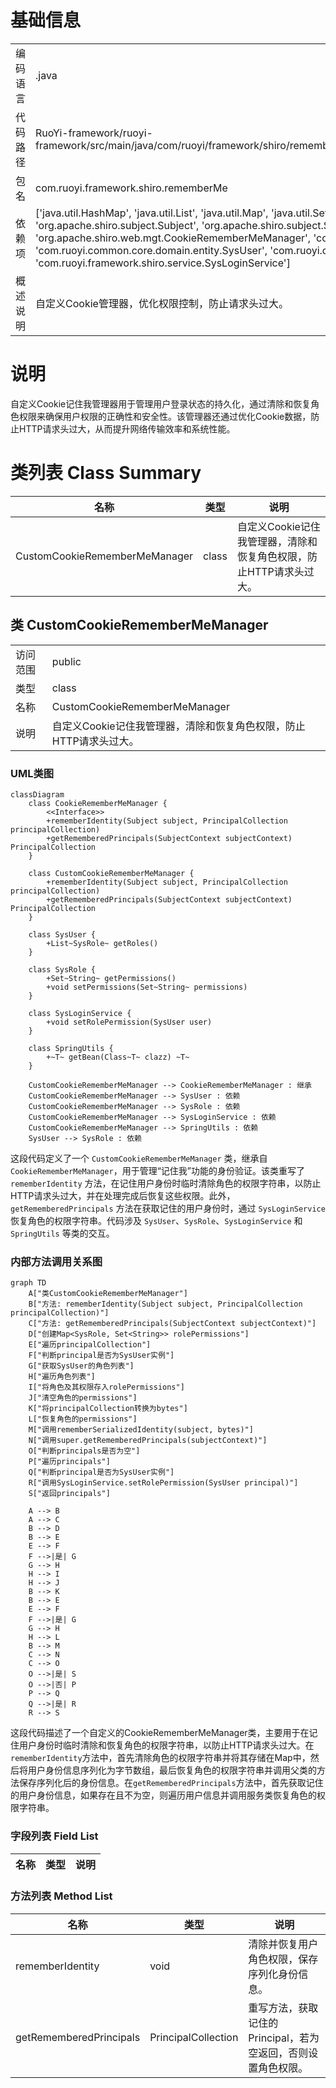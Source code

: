 # 基础信息

|      |      |
|------|------|
| 编码语言 | .java |
| 代码路径 | RuoYi-framework/ruoyi-framework/src/main/java/com/ruoyi/framework/shiro/rememberMe/CustomCookieRememberMeManager.java |
| 包名 | com.ruoyi.framework.shiro.rememberMe |
| 依赖项 | ['java.util.HashMap', 'java.util.List', 'java.util.Map', 'java.util.Set', 'org.apache.shiro.subject.PrincipalCollection', 'org.apache.shiro.subject.Subject', 'org.apache.shiro.subject.SubjectContext', 'org.apache.shiro.web.mgt.CookieRememberMeManager', 'com.ruoyi.common.core.domain.entity.SysRole', 'com.ruoyi.common.core.domain.entity.SysUser', 'com.ruoyi.common.utils.spring.SpringUtils', 'com.ruoyi.framework.shiro.service.SysLoginService'] |
| 概述说明 | 自定义Cookie管理器，优化权限控制，防止请求头过大。 |

# 说明

自定义Cookie记住我管理器用于管理用户登录状态的持久化，通过清除和恢复角色权限来确保用户权限的正确性和安全性。该管理器还通过优化Cookie数据，防止HTTP请求头过大，从而提升网络传输效率和系统性能。

# 类列表 Class Summary

| 名称   | 类型  | 说明 |
|-------|------|-------------|
| CustomCookieRememberMeManager | class | 自定义Cookie记住我管理器，清除和恢复角色权限，防止HTTP请求头过大。 |



## 类 CustomCookieRememberMeManager

|      |      |
|------|------|
| 访问范围 | public |
| 类型 | class |
| 名称 | CustomCookieRememberMeManager |
| 说明 | 自定义Cookie记住我管理器，清除和恢复角色权限，防止HTTP请求头过大。 |


### UML类图

```mermaid
classDiagram
    class CookieRememberMeManager {
        <<Interface>>
        +rememberIdentity(Subject subject, PrincipalCollection principalCollection)
        +getRememberedPrincipals(SubjectContext subjectContext) PrincipalCollection
    }

    class CustomCookieRememberMeManager {
        +rememberIdentity(Subject subject, PrincipalCollection principalCollection)
        +getRememberedPrincipals(SubjectContext subjectContext) PrincipalCollection
    }

    class SysUser {
        +List~SysRole~ getRoles()
    }

    class SysRole {
        +Set~String~ getPermissions()
        +void setPermissions(Set~String~ permissions)
    }

    class SysLoginService {
        +void setRolePermission(SysUser user)
    }

    class SpringUtils {
        +~T~ getBean(Class~T~ clazz) ~T~
    }

    CustomCookieRememberMeManager --> CookieRememberMeManager : 继承
    CustomCookieRememberMeManager --> SysUser : 依赖
    CustomCookieRememberMeManager --> SysRole : 依赖
    CustomCookieRememberMeManager --> SysLoginService : 依赖
    CustomCookieRememberMeManager --> SpringUtils : 依赖
    SysUser --> SysRole : 依赖
```

这段代码定义了一个 `CustomCookieRememberMeManager` 类，继承自 `CookieRememberMeManager`，用于管理“记住我”功能的身份验证。该类重写了 `rememberIdentity` 方法，在记住用户身份时临时清除角色的权限字符串，以防止HTTP请求头过大，并在处理完成后恢复这些权限。此外，`getRememberedPrincipals` 方法在获取记住的用户身份时，通过 `SysLoginService` 恢复角色的权限字符串。代码涉及 `SysUser`、`SysRole`、`SysLoginService` 和 `SpringUtils` 等类的交互。


### 内部方法调用关系图

```mermaid
graph TD
    A["类CustomCookieRememberMeManager"]
    B["方法: rememberIdentity(Subject subject, PrincipalCollection principalCollection)"]
    C["方法: getRememberedPrincipals(SubjectContext subjectContext)"]
    D["创建Map<SysRole, Set<String>> rolePermissions"]
    E["遍历principalCollection"]
    F["判断principal是否为SysUser实例"]
    G["获取SysUser的角色列表"]
    H["遍历角色列表"]
    I["将角色及其权限存入rolePermissions"]
    J["清空角色的permissions"]
    K["将principalCollection转换为bytes"]
    L["恢复角色的permissions"]
    M["调用rememberSerializedIdentity(subject, bytes)"]
    N["调用super.getRememberedPrincipals(subjectContext)"]
    O["判断principals是否为空"]
    P["遍历principals"]
    Q["判断principal是否为SysUser实例"]
    R["调用SysLoginService.setRolePermission(SysUser principal)"]
    S["返回principals"]

    A --> B
    A --> C
    B --> D
    B --> E
    E --> F
    F -->|是| G
    G --> H
    H --> I
    H --> J
    B --> K
    B --> E
    E --> F
    F -->|是| G
    G --> H
    H --> L
    B --> M
    C --> N
    C --> O
    O -->|是| S
    O -->|否| P
    P --> Q
    Q -->|是| R
    R --> S
```

这段代码描述了一个自定义的CookieRememberMeManager类，主要用于在记住用户身份时临时清除和恢复角色的权限字符串，以防止HTTP请求头过大。在`rememberIdentity`方法中，首先清除角色的权限字符串并将其存储在Map中，然后将用户身份信息序列化为字节数组，最后恢复角色的权限字符串并调用父类的方法保存序列化后的身份信息。在`getRememberedPrincipals`方法中，首先获取记住的用户身份信息，如果存在且不为空，则遍历用户信息并调用服务类恢复角色的权限字符串。

### 字段列表 Field List

| 名称  | 类型  | 说明 |
|-------|-------|------|

### 方法列表 Method List

| 名称  | 类型  | 说明 |
|-------|-------|------|
| rememberIdentity | void | 清除并恢复用户角色权限，保存序列化身份信息。 |
| getRememberedPrincipals | PrincipalCollection | 重写方法，获取记住的Principal，若为空返回，否则设置角色权限。 |




